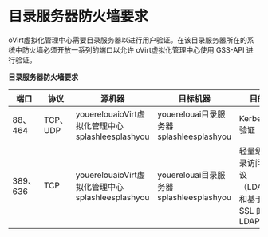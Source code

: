 # 目录服务器防火墙要求

oVirt虚拟化管理中心需要目录服务器以进行用户验证。在该目录服务器所在的系统中防火墙必须开放一系列的端口以允许
oVirt虚拟化管理中心使用 GSS-API 进行验证。

**目录服务器防火墙要求**

|端口|协议|源机器|目标机器|目的|
|----|----|------|--------|----|
|88、464|TCP、UDP|youerelouaioVirt虚拟化管理中心splashleesplashyou|youerelouai目录服务器splashleesplashyou|Kerberos 验证|
|389、636|TCP|youerelouaioVirt虚拟化管理中心splashleesplashyou|youerelouai目录服务器splashleesplashyou|轻量级目录访问协议（LDAP）和基于 SSL 的 LDAP|

